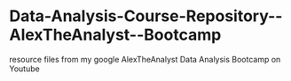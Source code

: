 # Data-Analysis-Course-Repository--AlexTheAnalyst--Bootcamp
 resource files from my google AlexTheAnalyst Data Analysis Bootcamp on Youtube

